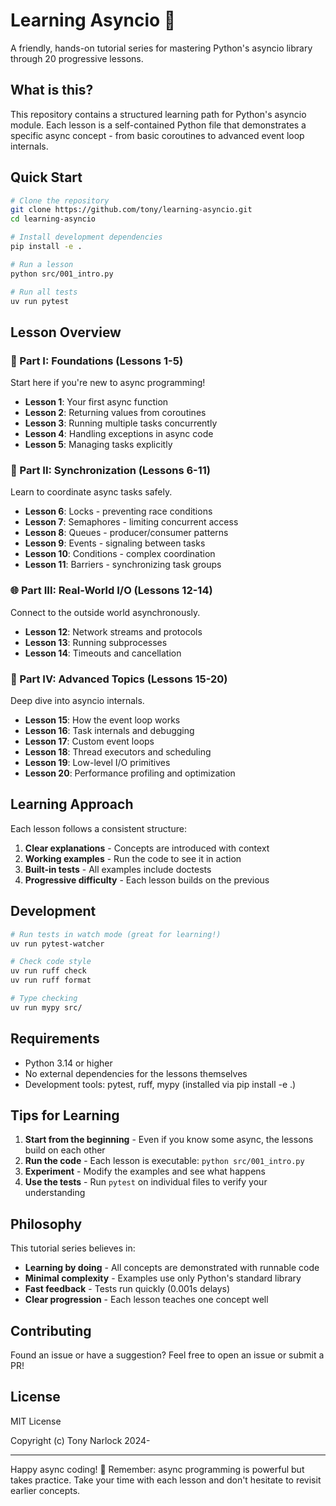 # Learning Asyncio 🚀

A friendly, hands-on tutorial series for mastering Python's asyncio library through 20 progressive lessons.

## What is this?

This repository contains a structured learning path for Python's asyncio module. Each lesson is a self-contained Python file that demonstrates a specific async concept - from basic coroutines to advanced event loop internals.

## Quick Start

```bash
# Clone the repository
git clone https://github.com/tony/learning-asyncio.git
cd learning-asyncio

# Install development dependencies
pip install -e .

# Run a lesson
python src/001_intro.py

# Run all tests
uv run pytest
```

## Lesson Overview

### 🌱 Part I: Foundations (Lessons 1-5)
Start here if you're new to async programming!

- **Lesson 1**: Your first async function
- **Lesson 2**: Returning values from coroutines  
- **Lesson 3**: Running multiple tasks concurrently
- **Lesson 4**: Handling exceptions in async code
- **Lesson 5**: Managing tasks explicitly

### 🔧 Part II: Synchronization (Lessons 6-11)
Learn to coordinate async tasks safely.

- **Lesson 6**: Locks - preventing race conditions
- **Lesson 7**: Semaphores - limiting concurrent access
- **Lesson 8**: Queues - producer/consumer patterns
- **Lesson 9**: Events - signaling between tasks
- **Lesson 10**: Conditions - complex coordination
- **Lesson 11**: Barriers - synchronizing task groups

### 🌐 Part III: Real-World I/O (Lessons 12-14)
Connect to the outside world asynchronously.

- **Lesson 12**: Network streams and protocols
- **Lesson 13**: Running subprocesses
- **Lesson 14**: Timeouts and cancellation

### 🔬 Part IV: Advanced Topics (Lessons 15-20)
Deep dive into asyncio internals.

- **Lesson 15**: How the event loop works
- **Lesson 16**: Task internals and debugging
- **Lesson 17**: Custom event loops
- **Lesson 18**: Thread executors and scheduling
- **Lesson 19**: Low-level I/O primitives
- **Lesson 20**: Performance profiling and optimization

## Learning Approach

Each lesson follows a consistent structure:

1. **Clear explanations** - Concepts are introduced with context
2. **Working examples** - Run the code to see it in action
3. **Built-in tests** - All examples include doctests
4. **Progressive difficulty** - Each lesson builds on the previous

## Development

```bash
# Run tests in watch mode (great for learning!)
uv run pytest-watcher

# Check code style
uv run ruff check
uv run ruff format

# Type checking
uv run mypy src/
```

## Requirements

- Python 3.14 or higher
- No external dependencies for the lessons themselves
- Development tools: pytest, ruff, mypy (installed via pip install -e .)

## Tips for Learning

1. **Start from the beginning** - Even if you know some async, the lessons build on each other
2. **Run the code** - Each lesson is executable: `python src/001_intro.py`
3. **Experiment** - Modify the examples and see what happens
4. **Use the tests** - Run `pytest` on individual files to verify your understanding

## Philosophy

This tutorial series believes in:
- **Learning by doing** - All concepts are demonstrated with runnable code
- **Minimal complexity** - Examples use only Python's standard library
- **Fast feedback** - Tests run quickly (0.001s delays)
- **Clear progression** - Each lesson teaches one concept well

## Contributing

Found an issue or have a suggestion? Feel free to open an issue or submit a PR!

## License

MIT License

Copyright (c) Tony Narlock 2024-

---

Happy async coding! 🎉 Remember: async programming is powerful but takes practice. Take your time with each lesson and don't hesitate to revisit earlier concepts.

